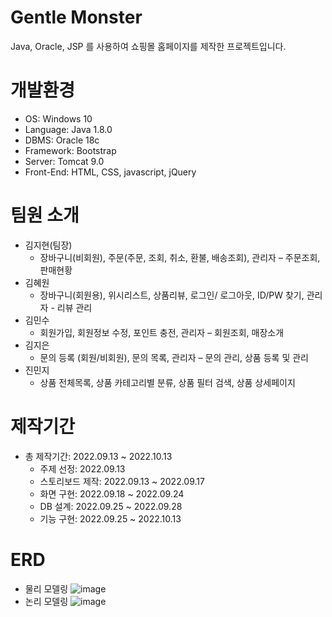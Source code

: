 # Gentle Monster
Java, Oracle, JSP 를 사용하여 쇼핑몰 홈페이지를 제작한 프로젝트입니다.
# 
# 개발환경
* OS: Windows 10
* Language: Java 1.8.0
* DBMS: Oracle 18c
* Framework: Bootstrap
* Server: Tomcat 9.0
* Front-End: HTML, CSS, javascript, jQuery
# 
# 팀원 소개
* 김지현(팀장)
  - 장바구니(비회원), 주문(주문, 조회, 취소, 환불, 배송조회), 관리자 – 주문조회, 판매현황
* 김혜원
  - 장바구니(회원용), 위시리스트, 상품리뷰, 로그인/ 로그아웃, ID/PW 찾기, 관리자 - 리뷰 관리
* 김민수
  - 회원가입, 회원정보 수정, 포인트 충전, 관리자 – 회원조회, 매장소개
* 김지은
  - 문의 등록 (회원/비회원), 문의 목록, 관리자 – 문의 관리, 상품 등록 및 관리
* 진민지
  - 상품 전체목록, 상품 카테고리별 분류, 상품 필터 검색, 상품 상세페이지
# 
# 제작기간
* 총 제작기간: 2022.09.13 ~ 2022.10.13
  - 주제 선정: 2022.09.13
  - 스토리보드 제작: 2022.09.13 ~ 2022.09.17
  - 화면 구현: 2022.09.18 ~ 2022.09.24
  - DB 설계: 2022.09.25 ~ 2022.09.28
  - 기능 구현: 2022.09.25 ~ 2022.10.13
# 
# ERD
* 물리 모델링
![image](https://user-images.githubusercontent.com/110014720/214801934-6264518e-5131-438f-83b2-75b7ce31930a.png)
* 논리 모델링
![image](https://user-images.githubusercontent.com/110014720/214802109-79531b09-c9af-4b07-9cf1-332453afe05e.png)
